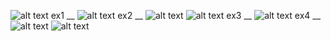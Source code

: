 ![alt text](https://github.com/JingoBongo/BD-Lab-2-in-documents-/blob/master/BD-lab-5/task.jpg)
ex1
 __
![alt text](https://github.com/JingoBongo/BD-Lab-2-in-documents-/blob/master/BD-lab-5/EX1.PNG)
ex2
__
![alt text](https://github.com/JingoBongo/BD-Lab-2-in-documents-/blob/master/BD-lab-5/ex2code.PNG)
![alt text](https://github.com/JingoBongo/BD-Lab-2-in-documents-/blob/master/BD-lab-5/ex2output.PNG)
ex3
__
![alt text](https://github.com/JingoBongo/BD-Lab-2-in-documents-/blob/master/BD-lab-5/EX3.PNG)
ex4
__
![alt text](https://github.com/JingoBongo/BD-Lab-2-in-documents-/blob/master/BD-lab-5/ex4.1.PNG)
![alt text](https://github.com/JingoBongo/BD-Lab-2-in-documents-/blob/master/BD-lab-5/ex4.2.PNG)

